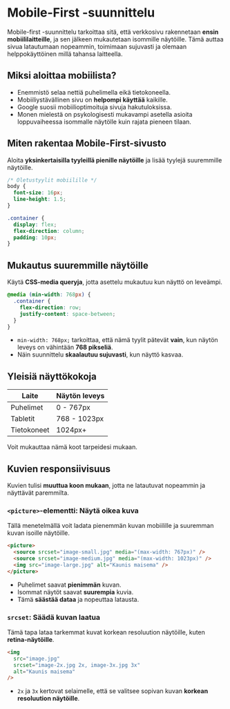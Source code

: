 # Mobile-First -suunnittelu

Mobile-first -suunnittelu tarkoittaa sitä, että verkkosivu rakennetaan **ensin mobiililaitteille**, ja sen jälkeen mukautetaan isommille näytöille. Tämä auttaa sivua latautumaan nopeammin, toimimaan sujuvasti ja olemaan helppokäyttöinen millä tahansa laitteella.

## Miksi aloittaa mobiilista?

- Enemmistö selaa nettiä puhelimella eikä tietokoneella.
- Mobiiliystävällinen sivu on **helpompi käyttää** kaikille.
- Google suosii mobiilioptimoituja sivuja hakutuloksissa.
- Monen mielestä on psykologisesti mukavampi asetella asioita loppuvaiheessa isommalle näytölle kuin rajata pieneen tilaan.

## Miten rakentaa Mobile-First-sivusto

Aloita **yksinkertaisilla tyyleillä pienille näytöille** ja lisää tyylejä suuremmille näytöille.

```css
/* Oletustyylit mobiilille */
body {
  font-size: 16px;
  line-height: 1.5;
}

.container {
  display: flex;
  flex-direction: column;
  padding: 10px;
}
```

## Mukautus suuremmille näytöille

Käytä **CSS-media queryja**, jotta asettelu mukautuu kun näyttö on leveämpi.

```css
@media (min-width: 768px) {
  .container {
    flex-direction: row;
    justify-content: space-between;
  }
}
```

- `min-width: 768px;` tarkoittaa, että nämä tyylit pätevät **vain**, kun näytön leveys on vähintään **768 pikseliä**.
- Näin suunnittelu **skaalautuu sujuvasti**, kun näyttö kasvaa.

## Yleisiä näyttökokoja

| Laite       | Näytön leveys |
| ----------- | ------------- |
| Puhelimet   | 0 - 767px     |
| Tabletit    | 768 - 1023px  |
| Tietokoneet | 1024px+       |

Voit mukauttaa nämä koot tarpeidesi mukaan.

## Kuvien responsiivisuus

Kuvien tulisi **muuttua koon mukaan**, jotta ne latautuvat nopeammin ja näyttävät paremmilta.

### `<picture>`-elementti: Näytä oikea kuva

Tällä menetelmällä voit ladata pienemmän kuvan mobiilille ja suuremman kuvan isoille näytöille.

```html
<picture>
  <source srcset="image-small.jpg" media="(max-width: 767px)" />
  <source srcset="image-medium.jpg" media="(max-width: 1023px)" />
  <img src="image-large.jpg" alt="Kaunis maisema" />
</picture>
```

- Puhelimet saavat **pienimmän** kuvan.
- Isommat näytöt saavat **suurempia** kuvia.
- Tämä **säästää dataa** ja nopeuttaa latausta.

### `srcset`: Säädä kuvan laatua

Tämä tapa lataa tarkemmat kuvat korkean resoluution näytöille, kuten **retina-näytöille**.

```html
<img
  src="image.jpg"
  srcset="image-2x.jpg 2x, image-3x.jpg 3x"
  alt="Kaunis maisema"
/>
```

- `2x` ja `3x` kertovat selaimelle, että se valitsee sopivan kuvan **korkean resoluution näytöille**.
